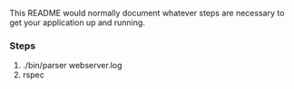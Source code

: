 
This README would normally document whatever steps are necessary to get your application up and running.

### Steps ###

1. ./bin/parser webserver.log
2. rspec